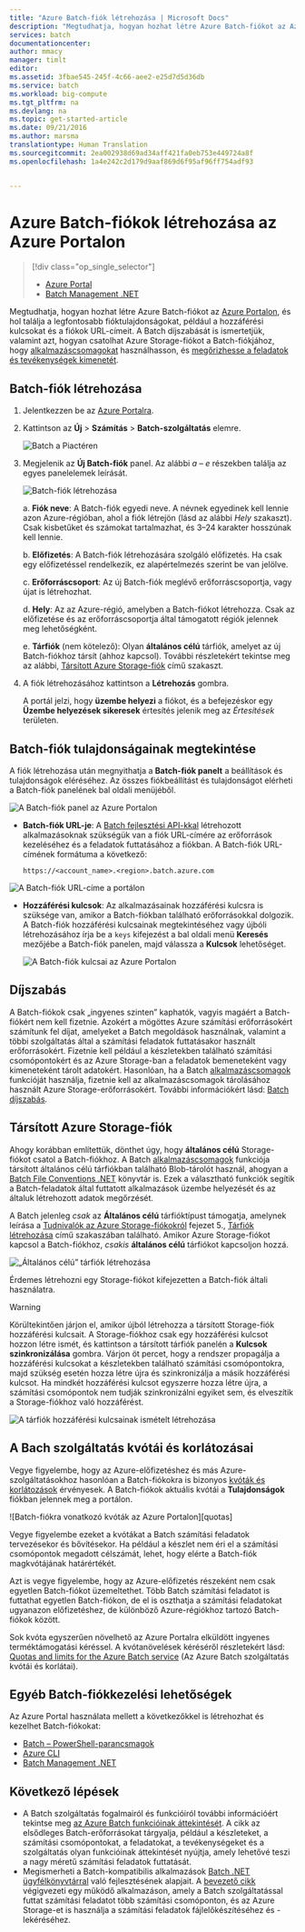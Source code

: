```yaml
---
title: "Azure Batch-fiók létrehozása | Microsoft Docs"
description: "Megtudhatja, hogyan hozhat létre Azure Batch-fiókot az Azure Portalon nagyméretű párhuzamos számítási feladatok futtatásához a felhőben"
services: batch
documentationcenter: 
author: mmacy
manager: timlt
editor: 
ms.assetid: 3fbae545-245f-4c66-aee2-e25d7d5d36db
ms.service: batch
ms.workload: big-compute
ms.tgt_pltfrm: na
ms.devlang: na
ms.topic: get-started-article
ms.date: 09/21/2016
ms.author: marsma
translationtype: Human Translation
ms.sourcegitcommit: 2ea002938d69ad34aff421fa0eb753e449724a8f
ms.openlocfilehash: 1a4e242c2d179d9aaf869d6f95af96ff754adf93


---
```

# <a name="create-an-azure-batch-account-using-the-azure-portal"></a>Azure Batch-fiókok létrehozása az Azure Portalon
> [!div class="op_single_selector"]
> * [Azure Portal](batch-account-create-portal.md)
> * [Batch Management .NET](batch-management-dotnet.md)
> 
> 

Megtudhatja, hogyan hozhat létre Azure Batch-fiókot az [Azure Portalon][azure_portal], és hol találja a legfontosabb fióktulajdonságokat, például a hozzáférési kulcsokat és a fiókok URL-címeit. A Batch díjszabását is ismertetjük, valamint azt, hogyan csatolhat Azure Storage-fiókot a Batch-fiókjához, hogy [alkalmazáscsomagokat](batch-application-packages.md) használhasson, és [megőrizhesse a feladatok és tevékenységek kimenetét](batch-task-output.md).

## <a name="create-a-batch-account"></a>Batch-fiók létrehozása
1. Jelentkezzen be az [Azure Portalra][azure_portal].
2. Kattintson az **Új** > **Számítás** > **Batch-szolgáltatás** elemre.
   
    ![Batch a Piactéren][marketplace_portal]
3. Megjelenik az **Új Batch-fiók** panel. Az alábbi *a* – *e* részekben találja az egyes panelelemek leírását.
   
    ![Batch-fiók létrehozása][account_portal]
   
    a. **Fiók neve**: A Batch-fiók egyedi neve. A névnek egyedinek kell lennie azon Azure-régióban, ahol a fiók létrejön (lásd az alábbi *Hely* szakaszt). Csak kisbetűket és számokat tartalmazhat, és 3–24 karakter hosszúnak kell lennie.
   
    b. **Előfizetés**: A Batch-fiók létrehozására szolgáló előfizetés. Ha csak egy előfizetéssel rendelkezik, ez alapértelmezés szerint be van jelölve.
   
    c. **Erőforráscsoport**: Az új Batch-fiók meglévő erőforráscsoportja, vagy újat is létrehozhat.
   
    d. **Hely**: Az az Azure-régió, amelyben a Batch-fiókot létrehozza. Csak az előfizetése és az erőforráscsoportja által támogatott régiók jelennek meg lehetőségként.
   
    e. **Tárfiók** (nem kötelező): Olyan **általános célú** tárfiók, amelyet az új Batch-fiókhoz társít (ahhoz kapcsol). További részletekért tekintse meg az alábbi, [Társított Azure Storage-fiók](#linked-azure-storage-account) című szakaszt.
4. A fiók létrehozásához kattintson a **Létrehozás** gombra.
   
   A portál jelzi, hogy **üzembe helyezi** a fiókot, és a befejezéskor egy **Üzembe helyezések sikeresek** értesítés jelenik meg az *Értesítések* területen.

## <a name="view-batch-account-properties"></a>Batch-fiók tulajdonságainak megtekintése
A fiók létrehozása után megnyithatja a **Batch-fiók panelt** a beállítások és tulajdonságok eléréséhez. Az összes fiókbeállítást és tulajdonságot elérheti a Batch-fiók panelének bal oldali menüjéből.

![A Batch-fiók panel az Azure Portalon][account_blade]

* **Batch-fiók URL-je**: A [Batch fejlesztési API-kkal](batch-technical-overview.md#batch-development-apis) létrehozott alkalmazásoknak szükségük van a fiók URL-címére az erőforrások kezeléséhez és a feladatok futtatásához a fiókban. A Batch-fiók URL-címének formátuma a következő:
  
    `https://<account_name>.<region>.batch.azure.com`

![A Batch-fiók URL-címe a portálon][account_url]

* **Hozzáférési kulcsok**: Az alkalmazásainak hozzáférési kulcsra is szüksége van, amikor a Batch-fiókban található erőforrásokkal dolgozik. A Batch-fiók hozzáférési kulcsainak megtekintéséhez vagy újbóli létrehozásához írja be a `keys` kifejezést a bal oldali menü **Keresés** mezőjébe a Batch-fiók panelen, majd válassza a **Kulcsok** lehetőséget.
  
    ![A Batch-fiók kulcsai az Azure Portalon][account_keys]

## <a name="pricing"></a>Díjszabás
A Batch-fiókok csak „ingyenes szinten” kaphatók, vagyis magáért a Batch-fiókért nem kell fizetnie. Azokért a mögöttes Azure számítási erőforrásokért számítunk fel díjat, amelyeket a Batch megoldások használnak, valamint a többi szolgáltatás által a számítási feladatok futtatásakor használt erőforrásokért. Fizetnie kell például a készletekben található számítási csomópontokért és az Azure Storage-ban a feladatok bemeneteként vagy kimeneteként tárolt adatokért. Hasonlóan, ha a Batch [alkalmazáscsomagok](batch-application-packages.md) funkcióját használja, fizetnie kell az alkalmazáscsomagok tárolásához használt Azure Storage-erőforrásokért. További információkért lásd: [Batch díjszabás][batch_pricing].

## <a name="linked-azure-storage-account"></a>Társított Azure Storage-fiók
Ahogy korábban említettük, dönthet úgy, hogy **általános célú** Storage-fiókot csatol a Batch-fiókhoz. A Batch [alkalmazáscsomagok](batch-application-packages.md) funkciója társított általános célú tárfiókban található Blob-tárolót használ, ahogyan a [Batch File Conventions .NET](batch-task-output.md) könyvtár is. Ezek a választható funkciók segítik a Batch-feladatok által futtatott alkalmazások üzembe helyezését és az általuk létrehozott adatok megőrzését.

A Batch jelenleg *csak* az **Általános célú** tárfióktípust támogatja, amelynek leírása a [Tudnivalók az Azure Storage-fiókokról](../storage/storage-create-storage-account.md) fejezet 5., [Tárfiók létrehozása](../storage/storage-create-storage-account.md#create-a-storage-account) című szakaszában található. Amikor Azure Storage-fiókot kapcsol a Batch-fiókhoz, *csakis* **általános célú** tárfiókot kapcsoljon hozzá.

![„Általános célú” tárfiók létrehozása][storage_account]

Érdemes létrehozni egy Storage-fiókot kifejezetten a Batch-fiók általi használatra.

> [!WARNING]
> Körültekintően járjon el, amikor újból létrehozza a társított Storage-fiók hozzáférési kulcsait. A Storage-fiókhoz csak egy hozzáférési kulcsot hozzon létre ismét, és kattintson a társított tárfiók panelén a **Kulcsok szinkronizálása** gombra. Várjon öt percet, hogy a rendszer propagálja a hozzáférési kulcsokat a készletekben található számítási csomópontokra, majd szükség esetén hozza létre újra és szinkronizálja a másik hozzáférési kulcsot. Ha mindkét hozzáférési kulcsot egyszerre hozza létre újra, a számítási csomópontok nem tudják szinkronizálni egyiket sem, és elveszítik a Storage-fiókhoz való hozzáférést.
> 
> 

  ![A tárfiók hozzáférési kulcsainak ismételt létrehozása][4]

## <a name="batch-service-quotas-and-limits"></a>A Bach szolgáltatás kvótái és korlátozásai
Vegye figyelembe, hogy az Azure-előfizetéshez és más Azure-szolgáltatásokhoz hasonlóan a Batch-fiókokra is bizonyos [kvóták és korlátozások](batch-quota-limit.md) érvényesek. A Batch-fiókok aktuális kvótái a **Tulajdonságok** fiókban jelennek meg a portálon.

![Batch-fiókra vonatkozó kvóták az Azure Portalon][quotas]

Vegye figyelembe ezeket a kvótákat a Batch számítási feladatok tervezésekor és bővítésekor. Ha például a készlet nem éri el a számítási csomópontok megadott célszámát, lehet, hogy elérte a Batch-fiók magkvótájának határértékét.

Azt is vegye figyelembe, hogy az Azure-előfizetés részeként nem csak egyetlen Batch-fiókot üzemeltethet. Több Batch számítási feladatot is futtathat egyetlen Batch-fiókon, de el is oszthatja a számítási feladatokat ugyanazon előfizetéshez, de különböző Azure-régiókhoz tartozó Batch-fiókok között.

Sok kvóta egyszerűen növelhető az Azure Portalra elküldött ingyenes terméktámogatási kéréssel. A kvótanövelések kéréséről részletekért lásd: [Quotas and limits for the Azure Batch service](batch-quota-limit.md) (Az Azure Batch szolgáltatás kvótái és korlátai).

## <a name="other-batch-account-management-options"></a>Egyéb Batch-fiókkezelési lehetőségek
Az Azure Portal használata mellett a következőkkel is létrehozhat és kezelhet Batch-fiókokat:

* [Batch – PowerShell-parancsmagok](batch-powershell-cmdlets-get-started.md)
* [Azure CLI](../xplat-cli-install.md)
* [Batch Management .NET](batch-management-dotnet.md)

## <a name="next-steps"></a>Következő lépések
* A Batch szolgáltatás fogalmairól és funkcióiról további információért tekintse meg [az Azure Batch funkcióinak áttekintését](batch-api-basics.md). A cikk az elsődleges Batch-erőforrásokat tárgyalja, például a készleteket, a számítási csomópontokat, a feladatokat, a tevékenységeket és a szolgáltatás olyan funkcióinak áttekintését nyújtja, amely lehetővé teszi a nagy méretű számítási feladatok futtatását.
* Megismerheti a Batch-kompatibilis alkalmazások [Batch .NET ügyfélkönyvtárral](batch-dotnet-get-started.md) való fejlesztésének alapjait. A [bevezető cikk](batch-dotnet-get-started.md) végigvezeti egy működő alkalmazáson, amely a Batch szolgáltatással futtat számítási feladatot több számítási csomóponton, és az Azure Storage-et is használja a számítási feladatok fájlelőkészítéséhez és -lekéréséhez.

[api_net]: https://msdn.microsoft.com/library/azure/mt348682.aspx
[api_rest]: https://msdn.microsoft.com/library/azure/Dn820158.aspx

[azure_portal]: https://portal.azure.com
[batch_pricing]: https://azure.microsoft.com/pricing/details/batch/

[4]: ./media/batch-account-create-portal/batch_acct_04.png "A tárfiók hozzáférési kulcsainak ismételt létrehozása"
[marketplace_portal]: ./media/batch-account-create-portal/marketplace_batch.PNG
[account_blade]: ./media/batch-account-create-portal/batch_blade.png
[account_portal]: ./media/batch-account-create-portal/batch_acct_portal.png
[account_keys]: ./media/batch-account-create-portal/account_keys.PNG
[account_url]: ./media/batch-account-create-portal/account_url.png
[storage_account]: ./media/batch-account-create-portal/storage_account.png
[kvóták]: ./media/batch-account-create-portal/quotas.png



<!--HONumber=Nov16_HO2-->


